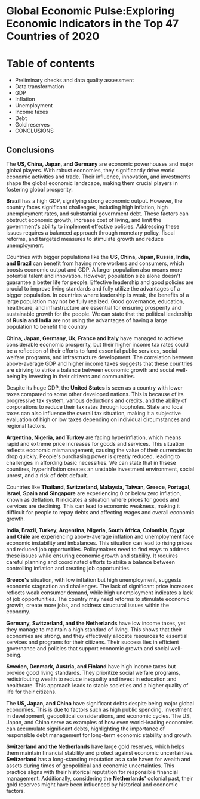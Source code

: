 # Global Economic Pulse:Exploring Economic Indicators in the Top 47 Countries of 2020

# Table of contents

* Preliminary checks and data quality assessment
* Data transformation
* GDP
* Inflation
* Unemployment
* Income taxes
* Debt
* Gold reserves
* CONCLUSIONS

## Conclusions

The **US, China, Japan, and Germany** are economic powerhouses and major global players. With robust economies, they significantly drive world economic activities and trade. Their influence, innovation, and investments shape the global economic landscape, making them crucial players in fostering global prosperity.

**Brazil** has a high GDP, signifying strong economic output. However, the country faces significant challenges, including high inflation, high unemployment rates, and substantial government debt. These factors can obstruct economic growth, increase cost of living, and limit the government's ability to implement effective policies. Addressing these issues requires a balanced approach through monetary policy, fiscal reforms, and targeted measures to stimulate growth and reduce unemployment.

Countries with bigger populations like the **US, China, Japan, Russia, India, and Brazil** can benefit from having more workers and consumers, which boosts economic output and GDP. A larger population also means more potential talent and innovation. However, population size alone doesn't guarantee a better life for people. Effective leadership and good policies are crucial to improve living standards and fully utilize the advantages of a bigger population. In countries where leadership is weak, the benefits of a large population may not be fully realized. Good governance, education, healthcare, and infrastructure are essential for ensuring prosperity and sustainable growth for the people. We can state that the political leadership of **Rusia and India** are not using the advantages of having a large population to benefit the country

**China, Japan, Germany, Uk, France and Italy** have managed to achieve considerable economic prosperity, but their higher income tax rates could be a reflection of their efforts to fund essential public services, social welfare programs, and infrastructure development. The correlation between above-average GDP and higher income taxes suggests that these countries are striving to strike a balance between economic growth and social well-being by investing in their citizens and communities.

Despite its huge GDP, the **United States** is seen as a country with lower taxes compared to some other developed nations. This is because of its progressive tax system, various deductions and credits, and the ability of corporations to reduce their tax rates through loopholes. State and local taxes can also influence the overall tax situation, making it a subjective evaluation of high or low taxes depending on individual circumstances and regional factors.

**Argentina, Nigeria, and Turkey** are facing hyperinflation, which means rapid and extreme price increases for goods and services. This situation reflects economic mismanagement, causing the value of their currencies to drop quickly. People's purchasing power is greatly reduced, leading to challenges in affording basic necessities. We can state that in thsese countires, hyperinflation creates an unstable investment environment, social unrest, and a risk of debt default.

Countries like **Thailand, Switzerland, Malaysia, Taiwan, Greece, Portugal, Israel, Spain and Singapore** are experiencing 0 or below zero inflation, known as deflation. It indicates a situation where prices for goods and services are declining. This can lead to economic weakness, making it difficult for people to repay debts and affecting wages and overall economic growth.

**India, Brazil, Turkey, Argentina, Nigeria, South Africa, Colombia, Egypt and Chile** are experiencing above-average inflation and unemployment face economic instability and imbalances. This situation can lead to rising prices and reduced job opportunities. Policymakers need to find ways to address these issues while ensuring economic growth and stability. It requires careful planning and coordinated efforts to strike a balance between controlling inflation and creating job opportunities.

**Greece's** situation, with low inflation but high unemployment, suggests economic stagnation and challenges. The lack of significant price increases reflects weak consumer demand, while high unemployment indicates a lack of job opportunities. The country may need reforms to stimulate economic growth, create more jobs, and address structural issues within the economy.

**Germany, Switzerland, and the Netherlands** have low income taxes, yet they manage to maintain a high standard of living. This shows that their economies are strong, and they effectively allocate resources to essential services and programs for their citizens. Their success lies in efficient governance and policies that support economic growth and social well-being.

**Sweden, Denmark, Austria, and Finland** have high income taxes but provide good living standards. They prioritize social welfare programs, redistributing wealth to reduce inequality and invest in education and healthcare. This approach leads to stable societies and a higher quality of life for their citizens.

The **US, Japan, and China** have significant debts despite being major global economies. This is due to factors such as high public spending, investment in development, geopolitical considerations, and economic cycles. The US, Japan, and China serve as examples of how even world-leading economies can accumulate significant debts, highlighting the importance of responsible debt management for long-term economic stability and growth.

**Switzerland and the Netherlands** have large gold reserves, which helps them maintain financial stability and protect against economic uncertainties. **Switzerland** has a long-standing reputation as a safe haven for wealth and assets during times of geopolitical and economic uncertainties. This practice aligns with their historical reputation for responsible financial management. Additionally, considering the **Netherlands'** colonial past, their gold reserves might have been influenced by historical and economic factors.
